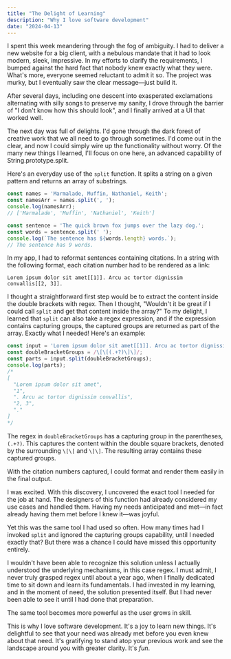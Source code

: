```yaml
---
title: "The Delight of Learning"
description: "Why I love software development"
date: "2024-04-13"
---
```


I spent this week meandering through the fog of ambiguity. I had to deliver a new website for a big client, with a nebulous mandate that it had to look modern, sleek, impressive. In my efforts to clarify the requirements, I bumped against the hard fact that nobody knew exactly what they were. What's more, everyone seemed reluctant to admit it so. The project was murky, but I eventually saw the clear message—just build it.

After several days, including one descent into exasperated exclamations alternating with silly songs to preserve my sanity, I drove through the barrier of "I don't know how this should look", and I finally arrived at a UI that worked well.

The next day was full of delights. I'd gone through the dark forest of creative work that we all need to go through sometimes. I'd come out in the clear, and now I could simply wire up the functionality without worry. Of the many new things I learned, I'll focus on one here, an advanced capability of String.prototype.split.

Here's an everyday use of the `split` function. It splits a string on a given pattern and returns an array of substrings.

```js
const names = 'Marmalade, Muffin, Nathaniel, Keith';
const namesArr = names.split(', ');
console.log(namesArr);
// ['Marmalade', 'Muffin', 'Nathaniel', 'Keith']

const sentence = 'The quick brown fox jumps over the lazy dog.';
const words = sentence.split(' ');
console.log(`The sentence has ${words.length} words.`);
// The sentence has 9 words.
```

In my app, I had to reformat sentences containing citations. In a string with the following format, each citation number had to be rendered as a link:

`Lorem ipsum dolor sit amet[[1]]. Arcu ac tortor dignissim convallis[[2, 3]].`

I thought a straightforward first step would be to extract the content inside the double brackets with regex. Then I thought, "Wouldn't it be great if I could call `split` and get that content inside the array?" To my delight, I learned that `split` can also take a regex expression, and if the expression contains capturing groups, the captured groups are returned as part of the array. Exactly what I needed! Here's an example:

```js
const input = 'Lorem ipsum dolor sit amet[[1]]. Arcu ac tortor dignissim convallis[[2, 3]].'
const doubleBracketGroups = /\[\[(.+?)\]\]/;
const parts = input.split(doubleBracketGroups);
console.log(parts);
/*
[
  "Lorem ipsum dolor sit amet",
  "1",
  ". Arcu ac tortor dignissim convallis",
  "2, 3",
  "."
]
*/
```

The regex in `doubleBracketGroups` has a capturing group in the parentheses, `(.+?)`. This captures the content within the double square brackets, denoted by the surrounding `\[\[` and `\]\]`. The resulting array contains these captured groups.

With the citation numbers captured, I could format and render them easily in the final output.

I was excited. With this discovery, I uncovered the exact tool I needed for the job at hand. The designers of this function had already considered my use cases and handled them. Having my needs anticipated and met—in fact already having them met before I knew it—was joyful.

Yet this was the same tool I had used so often. How many times had I invoked `split` and ignored the capturing groups capability, until I needed exactly that? But there was a chance I could have missed this opportunity entirely.

I wouldn't have been able to recognize this solution unless I actually understood the underlying mechanisms, in this case regex. I must admit, I never truly grasped regex until about a year ago, when I finally dedicated time to sit down and learn its fundamentals. I had invested in my learning, and in the moment of need, the solution presented itself. But I had never been able to see it until I had done that preparation.

The same tool becomes more powerful as the user grows in skill.

This is why I love software development. It's a joy to learn new things. It's delightful to see that your need was already met before you even knew about that need. It's gratifying to stand atop your previous work and see the landscape around you with greater clarity. It's *fun*.

